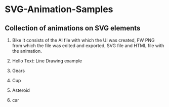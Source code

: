 SVG-Animation-Samples
=====================

Collection of animations on SVG elements
---------------------

1. Bike
It consists of the AI file with which the UI was created, FW PNG from which the file was edited and exported, SVG file and HTML file with the animation.

2. Hello Text: Line Drawing example
3. Gears
4. Cup
5. Asteroid
6. car
